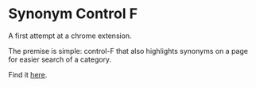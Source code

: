 # Synonym Control F

A first attempt at a chrome extension.

The premise is simple: control-F that also highlights synonyms on a page for easier search of a category.

Find it [here](https://chrome.google.com/webstore/detail/synonym-control-f/ecaoofnlakiannealbioeelkagigklll).
